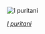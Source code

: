 
![I puritani](https://upload.wikimedia.org/wikipedia/commons/thumb/f/f7/Luigi_Verardi_after_Dominico_Ferri_-_Vincenzo_Bellini_-_Th%C3%A9atre_Royal_Italien._Salle_d%27armes_dans_l%27Op%C3%A9ra_I_Puritani.jpg/750px-Luigi_Verardi_after_Dominico_Ferri_-_Vincenzo_Bellini_-_Th%C3%A9atre_Royal_Italien._Salle_d%27armes_dans_l%27Op%C3%A9ra_I_Puritani.jpg)

*[I puritani](https://wikipedia.org/wiki/File:Luigi_Verardi_after_Dominico_Ferri_-_Vincenzo_Bellini_-_Th%C3%A9atre_Royal_Italien._Salle_d%27armes_dans_l%27Op%C3%A9ra_I_Puritani.jpg)*
